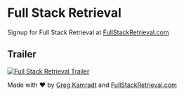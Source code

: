 # Full Stack Retrieval

Signup for Full Stack Retrieval at [FullStackRetrieval.com](https://fullstackretrieval.com)

## Trailer

[![Full Stack Retrieval Trailer](https://img.youtube.com/vi/G9qRxnwMYaI/0.jpg)](https://www.youtube.com/watch?v=G9qRxnwMYaI)

Made with ❤️ by [Greg Kamradt](https://twitter.com/GregKamradt) and [FullStackRetrieval.com](https://fullstackretrieval.com)